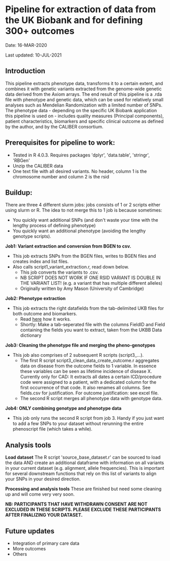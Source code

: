 # Pipeline for extraction of data from the UK Biobank and for defining 300+ outcomes

Date: 16-MAR-2020

Last updated: 10-JUL-2021

**Introduction**
-----------------
This pipeline extracts phenotype data, transforms it to a certain extent, and combines it with genetic variants extracted from the genome-wide genetic data derived from the Axiom arrays.
The end result of this pipeline is a .rda file with phenotype and genetic data, which can be used for relatively small analyses such as Mendelian Randomization with a limited number of SNPs. The phenotype data - depending on the specific UK Biobank application this pipeline is used on - includes quality measures (Principal components), patient characteristics, biomarkers and specific clinical outcome as defined by the author, and by the CALIBER consortium.


**Prerequisites for pipeline to work:**
-------------------------------------
- Tested in R 4.0.3. Requires packages 'dplyr', 'data.table', 'stringr', 'RBGen'
- Unzip the CALIBER data
- One text file with all desired variants. No header, column 1 is the chromosome number and column 2 is the rsid

Buildup:
------------
There are three 4 different slurm jobs: jobs consists of 1 or 2 scripts either using slurm or R.
The idea to not merge this to 1 job is because sometimes:
- You quickly want additional SNPs (and don't waste your time with the lengthy process of defining phenotype)
- You quickly want an additional phenotype (avoiding the lengthy genotype scripts).  


**Job1: Variant extraction and conversion from BGEN to csv.**
- This job extracts SNPs from the BGEN files, writes to BGEN files and creates index and list files.
- Also calls script1_variant_extraction.r, read down below.
	- This job converts the variants to .csv.
	- NB SCRIPT DOES NOT WORK IF ONE RSID VARIANT IS DOUBLE IN THE VARIANT LIST! (e.g. a variant that has multiple different alleles)
	- Originally written by Amy Mason (University of Cambridge)

**Job2: Phenotype extraction**
- This job extracts the right datafields from the tab-delimited UKB files for both outcome and biomarkers.
	- Read [here](https://github.com/CirculatoryHealth/UKBioPick) how it works.
	- Shortly: Make a tab-seperated file with the columns FieldID and Field containing the fields you want to extract, taken from the UKBB Data dictionary

**Job3: Cleaning the phenotype file and merging the pheno-genotypes**
- This job also comprises of 2 subsequent R scripts (script3_...).
	- The first R script script3_clean_data_create_outcome.r aggregates data on disease from the outcome fields to 1 variable. In essence these variables can be seen as lifetime incidence of disease X. Currently only for CAD: It extracts all dates a certain ICD/procedure code were assigned to a patient, with a dedicated column for the first occurrence of that code. It also renames all columns. See fields.csv for justification. For outcome justification: see excel file.
	- The second R script merges all phenotype data with genotype data.

**Job4: ONLY combining genotype and phenotype data**
- This job only runs the second R script from job 3. Handy if you just want to add a few SNPs to your dataset without rerunning the entire phenoscript file (which takes a while).

**Analysis tools**
-------------------------------
**Load dataset**
The R script 'source_base_dataset.r' can be sourced to load the data AND create an additional dataframe with information on all variants in your current dataset (e.g. alignment, allele frequencies). This is important for several downstream functions that rely on this list of variants to align your SNPs in your desired direction.

**Processing and analysis tools**
These are finished but need some cleaning up and will come very very soon.


**NB: PARTICIPANTS THAT HAVE WITHDRAWN CONSENT ARE NOT EXCLUDED IN THESE SCRIPTS. PLEASE EXCLUDE THESE PARTICIPANTS AFTER FINALIZING YOUR DATASET.**

**Future updates**
---------------------
- Integration of primary care data
- More outcomes
- Others
